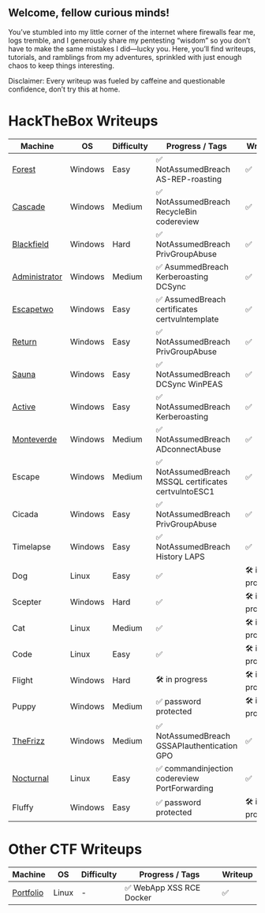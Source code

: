 ## Welcome, fellow curious minds!

You’ve stumbled into my little corner of the internet where firewalls fear me, logs tremble, and I generously share my pentesting “wisdom” so you don’t have to make the same mistakes I did—lucky you. Here, you’ll find writeups, tutorials, and ramblings from my adventures, sprinkled with just enough chaos to keep things interesting.

Disclaimer: Every writeup was fueled by caffeine and questionable confidence, don’t try this at home. 

# HackTheBox Writeups

| Machine       | OS      | Difficulty | Progress / Tags                                         | Writeup          |
|---------------|---------|------------|---------------------------------------------------------|------------------|
| [Forest](ch3ckm8_HTB_forest.html)        | Windows | Easy       | ✅ NotAssumedBreach AS-REP-roasting                      | ✅                |
| [Cascade](ch3ckm8_HTB_Cascade.html)       | Windows | Medium     | ✅ NotAssumedBreach RecycleBin codereview                | ✅                |
| [Blackfield](ch3ckm8_HTB_Blackfield.html)    | Windows | Hard       | ✅ NotAssumedBreach PrivGroupAbuse                       | ✅                |
| [Administrator](ch3ckm8_HTB_Administrator.html) | Windows | Medium     | ✅ AsummedBreach Kerberoasting DCSync                    | ✅                |
| [Escapetwo](ch3ckm8_HTB_Escapetwo.html)    | Windows | Easy       | ✅ AssumedBreach certificates certvulntemplate           | ✅                |
| [Return](ch3ckm8_HTB_Return.html)        | Windows | Easy       | ✅ NotAssumedBreach PrivGroupAbuse                       | ✅                |
| [Sauna](ch3ckm8_HTB_sauna.html)         | Windows | Easy       | ✅ NotAssumedBreach DCSync WinPEAS                       | ✅                |
| [Active](ch3ckm8_HTB_Active.html)        | Windows | Easy       | ✅ NotAssumedBreach Kerberoasting                        | ✅                |
| [Monteverde](ch3ckm8_HTB_monteverde.html)    | Windows | Medium     | ✅ NotAssumedBreach ADconnectAbuse                       | ✅                |
| Escape        | Windows | Medium     | ✅ NotAssumedBreach MSSQL certificates certvulntoESC1    | ✅                |
| Cicada        | Windows | Easy       | ✅ NotAssumedBreach PrivGroupAbuse                       | ✅                |
| Timelapse     | Windows | Easy       | ✅ NotAssumedBreach History LAPS                         | ✅                |
| Dog           | Linux   | Easy       | ✅                                                      | 🛠️ in progress    |
| Scepter       | Windows | Hard       | ✅                                                      | 🛠️ in progress    |
| Cat           | Linux   | Medium     | ✅                                                      | 🛠️ in progress    |
| Code          | Linux   | Easy       | ✅                                                      | 🛠️ in progress    |
| Flight        | Windows | Hard       | 🛠️ in progress                                          | 🛠️ in progress    |
| Puppy         | Windows | Medium     | ✅ password protected                                    | 🛠️ in progress    |
| [TheFrizz](ch3ckm8_HTB_TheFrizz.html)      | Windows | Medium     | ✅ NotAssumedBreach GSSAPIauthentication GPO       | ✅                |
| [Nocturnal](ch3ckm8_HTB_Nocturnal.html)     | Linux   | Easy       | ✅ commandinjection codereview PortForwarding   | ✅     |
| Fluffy        | Windows | Easy       | ✅ password protected                                    | 🛠️ in progress    |


# Other CTF Writeups

| Machine       | OS      | Difficulty | Progress / Tags                                         | Writeup          |
|---------------|---------|------------|---------------------------------------------------------|------------------|
| [Portfolio](ch3ckm8_RoboGRoot-CTF_Portfolio.html)        | Linux | -       | ✅ WebApp XSS RCE Docker   | ✅                |
